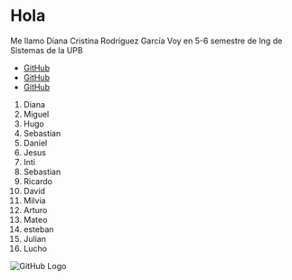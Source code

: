 # Hola  
Me llamo Diana Cristina Rodríguez García
Voy en 5-6 semestre de Ing de Sistemas de la UPB  

* [GitHub](https://www.facebook.com/DCRG18200)
* [GitHub](https://www.instagram.com/dcrg2000/?hl=es-la)
* [GitHub](https://github.com/DCRG18200)

1. Diana
2. Miguel
3. Hugo
4. Sebastian
5. Daniel
6. Jesus
7. Inti
8. Sebastian
9. Ricardo
10. David
11. Milvia
12. Arturo
13. Mateo
14. esteban
15. Julian
16. Lucho

![GitHub Logo](C:\Users\raton\Pictures\OK.jpg)